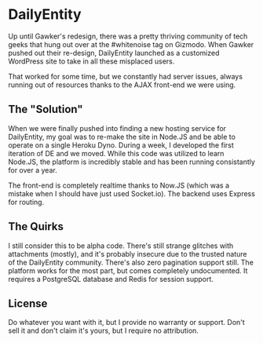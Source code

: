 DailyEntity
===========

Up until Gawker's redesign, there was a pretty thriving community of tech geeks that hung out over at the #whitenoise tag on Gizmodo. When Gawker pushed out their re-design, DailyEntity launched as a customized WordPress site to take in all these misplaced users.

That worked for some time, but we constantly had server issues, always running out of resources thanks to the AJAX front-end we were using.

The "Solution"
---

When we were finally pushed into finding a new hosting service for DailyEntity, my goal was to re-make the site in Node.JS and be able to operate on a single Heroku Dyno. During a week, I developed the first iteration of DE and we moved. While this code was utilized to learn Node.JS, the platform is incredibly stable and has been running consistantly for over a year.

The front-end is completely realtime thanks to Now.JS (which was a mistake when I should have just used Socket.io). The backend uses Express for routing.

The Quirks
---

I still consider this to be alpha code. There's still strange glitches with attachments (mostly), and it's probably insecure due to the trusted nature of the DailyEntity community. There's also zero pagination support still. The platform works for the most part, but comes completely undocumented. It requires a PostgreSQL database and Redis for session support.

License
---

Do whatever you want with it, but I provide no warranty or support. Don't sell it and don't claim it's yours, but I require no attribution.
